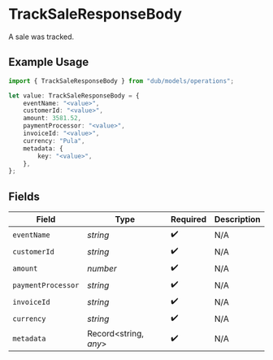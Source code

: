 # TrackSaleResponseBody

A sale was tracked.

## Example Usage

```typescript
import { TrackSaleResponseBody } from "dub/models/operations";

let value: TrackSaleResponseBody = {
    eventName: "<value>",
    customerId: "<value>",
    amount: 3581.52,
    paymentProcessor: "<value>",
    invoiceId: "<value>",
    currency: "Pula",
    metadata: {
        key: "<value>",
    },
};
```

## Fields

| Field                 | Type                  | Required              | Description           |
| --------------------- | --------------------- | --------------------- | --------------------- |
| `eventName`           | *string*              | :heavy_check_mark:    | N/A                   |
| `customerId`          | *string*              | :heavy_check_mark:    | N/A                   |
| `amount`              | *number*              | :heavy_check_mark:    | N/A                   |
| `paymentProcessor`    | *string*              | :heavy_check_mark:    | N/A                   |
| `invoiceId`           | *string*              | :heavy_check_mark:    | N/A                   |
| `currency`            | *string*              | :heavy_check_mark:    | N/A                   |
| `metadata`            | Record<string, *any*> | :heavy_check_mark:    | N/A                   |